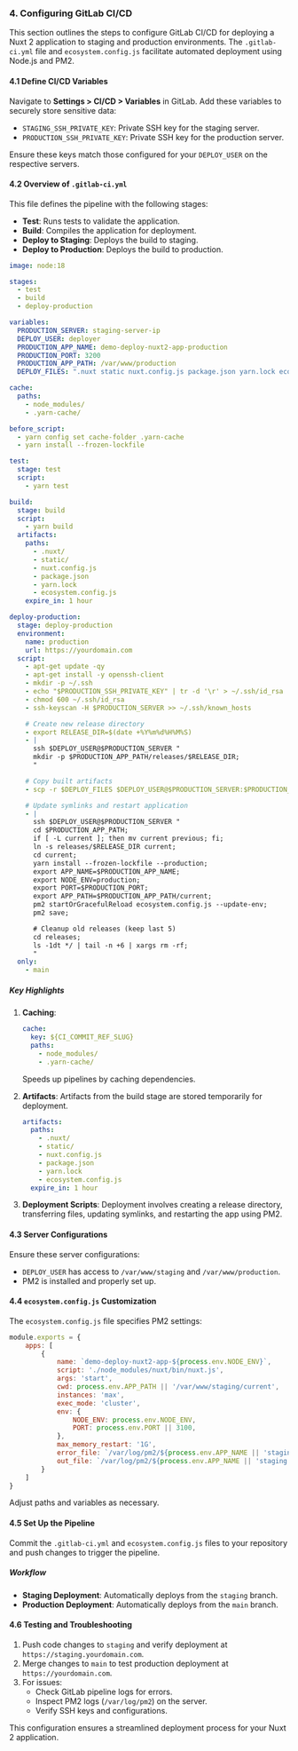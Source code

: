 ### 4. Configuring GitLab CI/CD

This section outlines the steps to configure GitLab CI/CD for deploying a Nuxt 2 application to staging and production
environments. The `.gitlab-ci.yml` file and `ecosystem.config.js` facilitate automated deployment using Node.js and PM2.

#### 4.1 Define CI/CD Variables

Navigate to **Settings > CI/CD > Variables** in GitLab. Add these variables to securely store sensitive data:

- `STAGING_SSH_PRIVATE_KEY`: Private SSH key for the staging server.
- `PRODUCTION_SSH_PRIVATE_KEY`: Private SSH key for the production server.

Ensure these keys match those configured for your `DEPLOY_USER` on the respective servers.

#### 4.2 Overview of `.gitlab-ci.yml`

This file defines the pipeline with the following stages:

- **Test**: Runs tests to validate the application.
- **Build**: Compiles the application for deployment.
- **Deploy to Staging**: Deploys the build to staging.
- **Deploy to Production**: Deploys the build to production.

```yaml
image: node:18

stages:
  - test
  - build
  - deploy-production

variables:
  PRODUCTION_SERVER: staging-server-ip
  DEPLOY_USER: deployer
  PRODUCTION_APP_NAME: demo-deploy-nuxt2-app-production
  PRODUCTION_PORT: 3200
  PRODUCTION_APP_PATH: /var/www/production
  DEPLOY_FILES: ".nuxt static nuxt.config.js package.json yarn.lock ecosystem.config.js"

cache:
  paths:
    - node_modules/
    - .yarn-cache/

before_script:
  - yarn config set cache-folder .yarn-cache
  - yarn install --frozen-lockfile

test:
  stage: test
  script:
    - yarn test

build:
  stage: build
  script:
    - yarn build
  artifacts:
    paths:
      - .nuxt/
      - static/
      - nuxt.config.js
      - package.json
      - yarn.lock
      - ecosystem.config.js
    expire_in: 1 hour

deploy-production:
  stage: deploy-production
  environment:
    name: production
    url: https://yourdomain.com
  script:
    - apt-get update -qy
    - apt-get install -y openssh-client
    - mkdir -p ~/.ssh
    - echo "$PRODUCTION_SSH_PRIVATE_KEY" | tr -d '\r' > ~/.ssh/id_rsa
    - chmod 600 ~/.ssh/id_rsa
    - ssh-keyscan -H $PRODUCTION_SERVER >> ~/.ssh/known_hosts

    # Create new release directory
    - export RELEASE_DIR=$(date +%Y%m%d%H%M%S)
    - |
      ssh $DEPLOY_USER@$PRODUCTION_SERVER "
      mkdir -p $PRODUCTION_APP_PATH/releases/$RELEASE_DIR;
      "

    # Copy built artifacts
    - scp -r $DEPLOY_FILES $DEPLOY_USER@$PRODUCTION_SERVER:$PRODUCTION_APP_PATH/releases/$RELEASE_DIR/

    # Update symlinks and restart application
    - |
      ssh $DEPLOY_USER@$PRODUCTION_SERVER "
      cd $PRODUCTION_APP_PATH;
      if [ -L current ]; then mv current previous; fi;
      ln -s releases/$RELEASE_DIR current;
      cd current;
      yarn install --frozen-lockfile --production;
      export APP_NAME=$PRODUCTION_APP_NAME;
      export NODE_ENV=production;
      export PORT=$PRODUCTION_PORT;
      export APP_PATH=$PRODUCTION_APP_PATH/current;
      pm2 startOrGracefulReload ecosystem.config.js --update-env;
      pm2 save;

      # Cleanup old releases (keep last 5)
      cd releases;
      ls -1dt */ | tail -n +6 | xargs rm -rf;
      "
  only:
    - main
```

##### Key Highlights

1. **Caching**:
   ```yaml
   cache:
     key: ${CI_COMMIT_REF_SLUG}
     paths:
       - node_modules/
       - .yarn-cache/
   ```
   Speeds up pipelines by caching dependencies.

2. **Artifacts**:
   Artifacts from the build stage are stored temporarily for deployment.
   ```yaml
   artifacts:
     paths:
       - .nuxt/
       - static/
       - nuxt.config.js
       - package.json
       - yarn.lock
       - ecosystem.config.js
     expire_in: 1 hour
   ```

3. **Deployment Scripts**:
   Deployment involves creating a release directory, transferring files, updating symlinks, and restarting the app using
   PM2.

#### 4.3 Server Configurations

Ensure these server configurations:

- `DEPLOY_USER` has access to `/var/www/staging` and `/var/www/production`.
- PM2 is installed and properly set up.

#### 4.4 `ecosystem.config.js` Customization

The `ecosystem.config.js` file specifies PM2 settings:

```javascript
module.exports = {
    apps: [
        {
            name: `demo-deploy-nuxt2-app-${process.env.NODE_ENV}`,
            script: './node_modules/nuxt/bin/nuxt.js',
            args: 'start',
            cwd: process.env.APP_PATH || '/var/www/staging/current',
            instances: 'max',
            exec_mode: 'cluster',
            env: {
                NODE_ENV: process.env.NODE_ENV,
                PORT: process.env.PORT || 3100,
            },
            max_memory_restart: '1G',
            error_file: `/var/log/pm2/${process.env.APP_NAME || 'staging'}-error.log`,
            out_file: `/var/log/pm2/${process.env.APP_NAME || 'staging'}-out.log`
        }
    ]
}
```

Adjust paths and variables as necessary.

#### 4.5 Set Up the Pipeline

Commit the `.gitlab-ci.yml` and `ecosystem.config.js` files to your repository and push changes to trigger the pipeline.

##### Workflow

- **Staging Deployment**: Automatically deploys from the `staging` branch.
- **Production Deployment**: Automatically deploys from the `main` branch.

#### 4.6 Testing and Troubleshooting

1. Push code changes to `staging` and verify deployment at `https://staging.yourdomain.com`.
2. Merge changes to `main` to test production deployment at `https://yourdomain.com`.
3. For issues:
    - Check GitLab pipeline logs for errors.
    - Inspect PM2 logs (`/var/log/pm2`) on the server.
    - Verify SSH keys and configurations.

This configuration ensures a streamlined deployment process for your Nuxt 2 application.

